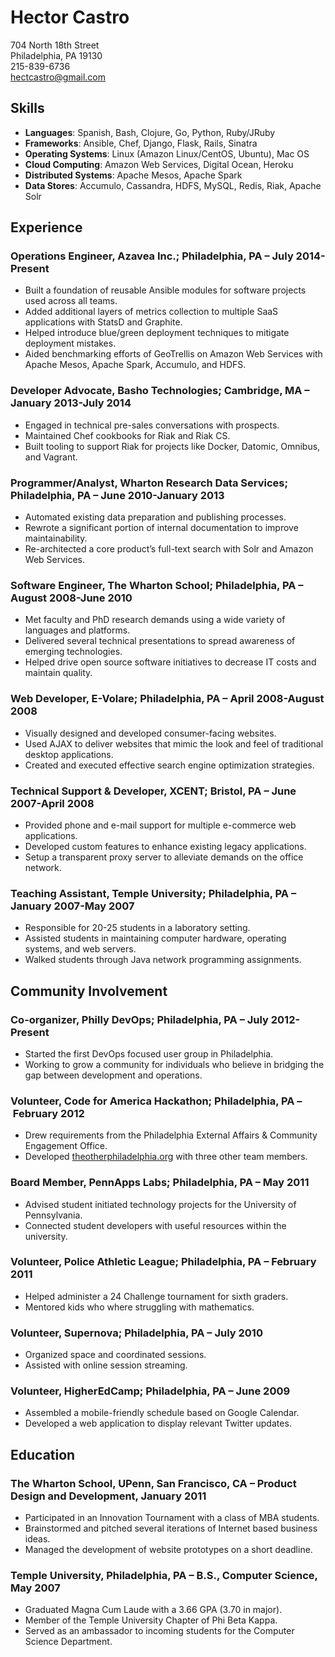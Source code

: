 # Hector Castro

704 North 18th Street  
Philadelphia, PA 19130  
215-839-6736  
<hectcastro@gmail.com>  

## Skills

- __Languages__: Spanish, Bash, Clojure, Go, Python, Ruby/JRuby
- __Frameworks__: Ansible, Chef, Django, Flask, Rails, Sinatra
- __Operating Systems__: Linux (Amazon Linux/CentOS, Ubuntu), Mac OS
- __Cloud Computing__: Amazon Web Services, Digital Ocean, Heroku
- __Distributed Systems__: Apache Mesos, Apache Spark
- __Data Stores__: Accumulo, Cassandra, HDFS, MySQL, Redis, Riak, Apache Solr

## Experience

### Operations Engineer, Azavea Inc.; Philadelphia, PA – July 2014-Present

- Built a foundation of reusable Ansible modules for software projects used across all teams.
- Added additional layers of metrics collection to multiple SaaS applications with StatsD and Graphite.
- Helped introduce blue/green deployment techniques to mitigate deployment mistakes.
- Aided benchmarking efforts of GeoTrellis on Amazon Web Services with Apache Mesos, Apache Spark, Accumulo, and HDFS.

### Developer Advocate, Basho Technologies; Cambridge, MA – January 2013-July 2014

- Engaged in technical pre-sales conversations with prospects.
- Maintained Chef cookbooks for Riak and Riak CS.
- Built tooling to support Riak for projects like Docker, Datomic, Omnibus,
  and Vagrant.

### Programmer/Analyst, Wharton Research Data Services; Philadelphia, PA – June 2010-January 2013

- Automated existing data preparation and publishing processes.
- Rewrote a significant portion of internal documentation to improve
  maintainability.
- Re-architected a core product’s full-text search with Solr and Amazon Web
  Services.

### Software Engineer, The Wharton School; Philadelphia, PA – August 2008-June 2010

- Met faculty and PhD research demands using a wide variety of languages and
  platforms.
- Delivered several technical presentations to spread awareness of emerging
  technologies.
- Helped drive open source software initiatives to decrease IT costs and
  maintain quality.

### Web Developer, E-Volare; Philadelphia, PA – April 2008-August 2008

- Visually designed and developed consumer-facing websites.
- Used AJAX to deliver websites that mimic the look and feel of traditional
  desktop applications.
- Created and executed effective search engine optimization strategies.

### Technical Support & Developer, XCENT; Bristol, PA – June 2007-April 2008

- Provided phone and e-mail support for multiple e-commerce web applications.
- Developed custom features to enhance existing legacy applications.
- Setup a transparent proxy server to alleviate demands on the office network.

### Teaching Assistant, Temple University; Philadelphia, PA – January 2007-May 2007

- Responsible for 20-25 students in a laboratory setting.
- Assisted students in maintaining computer hardware, operating systems,
  and web servers.
- Walked students through Java network programming assignments.

## Community Involvement

### Co-organizer, Philly DevOps; Philadelphia, PA – July 2012-Present

- Started the first DevOps focused user group in Philadelphia.
- Working to grow a community for individuals who believe in bridging the gap
  between development and operations.

### Volunteer, Code for America Hackathon; Philadelphia, PA – February 2012

- Drew requirements from the Philadelphia External Affairs &amp; Community
  Engagement Office.
- Developed [theotherphiladelphia.org](http://theotherphiladelphia.org) with
  three other team members.

### Board Member, PennApps Labs; Philadelphia, PA – May 2011

- Advised student initiated technology projects for the University of
  Pennsylvania.
- Connected student developers with useful resources within the university.

### Volunteer, Police Athletic League; Philadelphia, PA – February 2011

- Helped administer a 24 Challenge tournament for sixth graders.
- Mentored kids who where struggling with mathematics.

### Volunteer, Supernova; Philadelphia, PA – July 2010

- Organized space and coordinated sessions.
- Assisted with online session streaming.

### Volunteer, HigherEdCamp; Philadelphia, PA – June 2009

- Assembled a mobile-friendly schedule based on Google Calendar.
- Developed a web application to display relevant Twitter updates.

## Education

### The Wharton School, UPenn, San Francisco, CA – Product Design and Development, January 2011

- Participated in an Innovation Tournament with a class of MBA students.
- Brainstormed and pitched several iterations of Internet based business
  ideas.
- Managed the development of website prototypes on a short deadline.

### Temple University, Philadelphia, PA – B.S., Computer Science, May 2007

- Graduated Magna Cum Laude with a 3.66 GPA (3.70 in major).
- Member of the Temple University Chapter of Phi Beta Kappa.
- Served as an ambassador to incoming students for the Computer Science
  Department.
